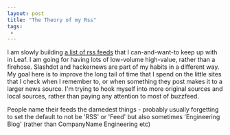 ```yaml
---
layout: post
title: "The Theory of my Rss"
tags:
 -
---
```


I am slowly building [a list of rss feeds](https://github.com/compwron/rss-feeds) that I can-and-want-to keep up with in Leaf. I am going for having lots of low-volume high-value, rather than a firehose. Slashdot and hackernews are part of my habits in a different way. My goal here is to improve the long tail of time that I spend on the little sites that I check when I remember to, or when something they post makes it to a larger news source. I'm trying to hook myself into more original sources and local sources, rather than paying any attention to most of buzzfeed.


People name their feeds the darnedest things - probably usually forgetting to set the default to not be 'RSS' or 'Feed' but also sometimes 'Engineering Blog' (rather than CompanyName Engineering etc)
